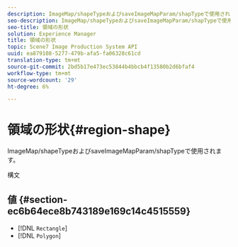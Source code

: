 ```yaml
---
description: ImageMap/shapeTypeおよびsaveImageMapParam/shapTypeで使用されます。
seo-description: ImageMap/shapeTypeおよびsaveImageMapParam/shapTypeで使用されます。
seo-title: 領域の形状
solution: Experience Manager
title: 領域の形状
topic: Scene7 Image Production System API
uuid: ea879108-5277-479b-afa5-fa06328c61cd
translation-type: tm+mt
source-git-commit: 2bd5b17e473ec53844b4bbcb4f13580b2d6bfaf4
workflow-type: tm+mt
source-wordcount: '29'
ht-degree: 6%

---
```



# 領域の形状{#region-shape}

ImageMap/shapeTypeおよびsaveImageMapParam/shapTypeで使用されます。

構文

## 値 {#section-ec6b64ece8b743189e169c14c4515559}

* [!DNL `Rectangle`]
* [!DNL `Polygon`]


